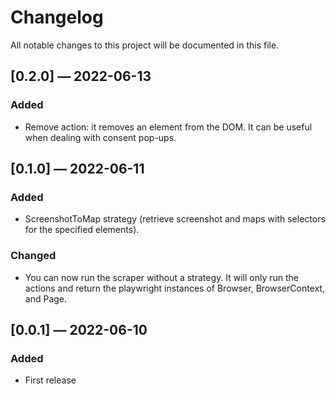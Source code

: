 ﻿# Changelog

All notable changes to this project will be documented in this file.

## [0.2.0] — 2022-06-13

### Added

- Remove action: it removes an element from the DOM. It can be useful when dealing with consent pop-ups.

## [0.1.0] — 2022-06-11

### Added

- ScreenshotToMap strategy (retrieve screenshot and maps with selectors for the specified elements).

### Changed

- You can now run the scraper without a strategy. It will only run the actions and return the playwright instances of Browser, BrowserContext, and Page.

## [0.0.1] — 2022-06-10

### Added

- First release
